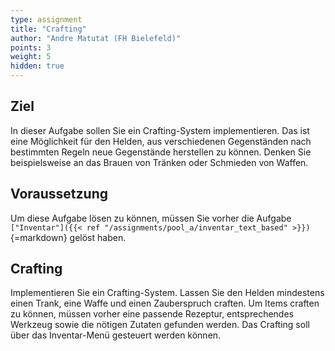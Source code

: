 ```yaml
---
type: assignment
title: "Crafting"
author: "Andre Matutat (FH Bielefeld)"
points: 3
weight: 5
hidden: true
---
```


## Ziel

In dieser Aufgabe sollen Sie ein Crafting-System implementieren. Das ist eine Möglichkeit für den Helden, aus verschiedenen Gegenständen nach bestimmten Regeln neue Gegenstände herstellen zu können. Denken Sie beispielsweise an das Brauen von Tränken oder Schmieden von Waffen.

## Voraussetzung

Um diese Aufgabe lösen zu können, müssen Sie vorher die Aufgabe `["Inventar"]({{< ref "/assignments/pool_a/inventar_text_based" >}})`{=markdown} gelöst haben.

## Crafting

Implementieren Sie ein Crafting-System.
Lassen Sie den Helden mindestens einen Trank, eine Waffe und einen Zauberspruch craften.
Um Items craften zu können, müssen vorher eine passende Rezeptur, entsprechendes Werkzeug sowie die nötigen Zutaten gefunden werden.
Das Crafting soll über das Inventar-Menü gesteuert werden können.
